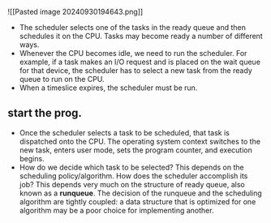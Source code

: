 ![[Pasted image 20240930194643.png]]
- The scheduler selects one of the tasks in the ready queue and then schedules it on the CPU. Tasks may become ready a number of different ways.
- Whenever the CPU becomes idle, we need to run the scheduler. For example, if a task makes an I/O request and is placed on the wait queue for that device, the scheduler has to select a new task from the ready queue to run on the CPU.
- When a timeslice expires, the scheduler must be run.

## start the prog.
- Once the scheduler selects a task to be scheduled, that task is dispatched onto the CPU. The operating system context switches to the new task, enters user mode, sets the program counter, and execution begins.
- How do we decide which task to be selected? This depends on the scheduling policy/algorithm. How does the scheduler accomplish its job? This depends very much on the structure of ready queue, also known as a **runqueue**. The decision of the runqueue and the scheduling algorithm are tightly coupled: a data structure that is optimized for one algorithm may be a poor choice for implementing another.
